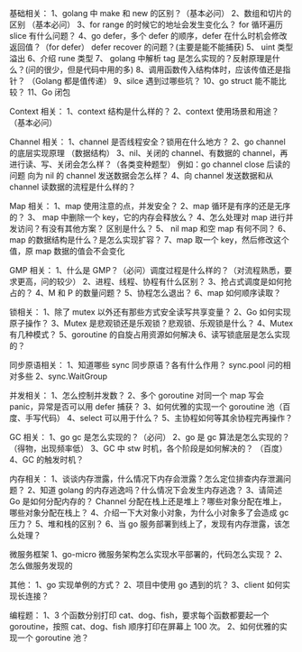 基础相关：
1、golang 中 make 和 new 的区别？（基本必问）
2、数组和切片的区别 （基本必问）
3、for range 的时候它的地址会发生变化么？
for 循环遍历 slice 有什么问题？
4、go defer，多个 defer 的顺序，defer 在什么时机会修改返回值？（for defer）
defer recover 的问题？(主要是能不能捕获)
5、 uint 类型溢出
6、介绍 rune 类型
7、 golang 中解析 tag 是怎么实现的？反射原理是什么？(问的很少，但是代码中用的多)
8、调用函数传入结构体时，应该传值还是指针？ （Golang 都是值传递）
9、silce 遇到过哪些坑？
10、go struct 能不能比较？
11、Go 闭包

Context 相关：
1、context 结构是什么样的？
2、context 使用场景和用途？（基本必问）

Channel 相关：
1、channel 是否线程安全？锁用在什么地方？
2、go channel 的底层实现原理 （数据结构）
3、nil、关闭的 channel、有数据的 channel，再进行读、写、关闭会怎么样？（各类变种题型）
例如：go channel close 后读的问题
向为 nil 的 channel 发送数据会怎么样？
4、向 channel 发送数据和从 channel 读数据的流程是什么样的？

Map 相关：
1、map 使用注意的点，并发安全？
2、map 循环是有序的还是无序的？
3、 map 中删除一个 key，它的内存会释放么？
4、怎么处理对 map 进行并发访问？有没有其他方案？ 区别是什么？
5、 nil map 和空 map 有何不同？
6、map 的数据结构是什么？是怎么实现扩容？
7、map 取一个 key，然后修改这个值，原 map 数据的值会不会变化

GMP 相关：
1、什么是 GMP？（必问）调度过程是什么样的？（对流程熟悉，要求更高，问的较少）
2、进程、线程、协程有什么区别？
3、抢占式调度是如何抢占的？
4、M 和 P 的数量问题？
5、协程怎么退出？
6、map 如何顺序读取？

锁相关：
1、除了 mutex 以外还有那些方式安全读写共享变量？
2、Go 如何实现原子操作？
3、Mutex 是悲观锁还是乐观锁？悲观锁、乐观锁是什么？
4、Mutex 有几种模式？
5、goroutine 的自旋占用资源如何解决
6、读写锁底层是怎么实现的？

同步原语相关：
1、知道哪些 sync 同步原语？各有什么作用？
sync.pool 问的相对多些
2、sync.WaitGroup

并发相关：
1、怎么控制并发数？
2、多个 goroutine 对同一个 map 写会 panic，异常是否可以用 defer 捕获？
3、如何优雅的实现一个 goroutine 池（百度、手写代码）
4、select 可以用于什么？
5、主协程如何等其余协程完再操作？

GC 相关：
1、go gc 是怎么实现的？（必问）
2、go 是 gc 算法是怎么实现的？ （得物，出现频率低）
3、GC 中 stw 时机，各个阶段是如何解决的？ （百度）
4、GC 的触发时机？

内存相关：
1、谈谈内存泄露，什么情况下内存会泄露？怎么定位排查内存泄漏问题？
2、知道 golang 的内存逃逸吗？什么情况下会发生内存逃逸？
3、请简述 Go 是如何分配内存的？
Channel 分配在栈上还是堆上？哪些对象分配在堆上，哪些对象分配在栈上？
4、介绍一下大对象小对象，为什么小对象多了会造成 gc 压力？
5、堆和栈的区别？
6、当 go 服务部署到线上了，发现有内存泄露，该怎么处理？

微服务框架
1、go-micro 微服务架构怎么实现水平部署的，代码怎么实现？
2、怎么做服务发现的

其他：
1、go 实现单例的方式？
2、项目中使用 go 遇到的坑？
3、client 如何实现长连接？

编程题：
1、3 个函数分别打印 cat、dog、fish，要求每个函数都要起一个 goroutine，按照 cat、dog、fish 顺序打印在屏幕上 100 次。
2、如何优雅的实现一个 goroutine 池？

